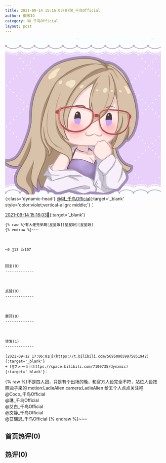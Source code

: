 ```yaml
---
title: 2021-09-14 15:16:03(0)琳_千鸟Official
author: 御坂IO
category: 琳_千鸟Official
layout: post
---
```


![img](/images/c0a88f85ebd0d056f37b114e0748e69556c8b488.jpg){:class='dynamic-head'}
[@琳_千鸟Official](https://space.bilibili.com/1620923329/dynamic){:target='_blank' style='color:violet;vertical-align: middle;'}：

[2021-09-14 15:16:03🔗](https://t.bilibili.com/570222892135986657){:target='_blank'}

~~~
{% raw %}有大佬兄弟萌[星星眼][星星眼][星星眼]
{% endraw %}~~~



↪️0 💬13 👍107


回复(0)
-------------



点赞(0)
-------------



置顶(0)
-------------



转发(1)
-------------

[2021-09-12 17:06:01🔗](https://t.bilibili.com/569509059975851942){:target='_blank'}
+ [@フォーラ](https://space.bilibili.com/7100735/dynamic){:target='_blank'}：
~~~
{% raw %}不是四人团，只是有个出场的晚，和官方人设完全不符，站位人设按照曲子来的
motion:LadieAlien
camera:LadieAlien
给五个人点点关注吧
﻿@Coco_千鸟Official  
@琳_千鸟Official   
@艾白_千鸟Official   
@文静_千鸟Official   
@艾瑞思_千鸟Official
{% endraw %}~~~






首页热评(0)
-------------



热评(0)
-------------



